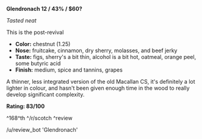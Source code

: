 **Glendronach 12 / 43% / $60?**

*Tasted neat*

This is the post-revival 

* **Color:** chestnut (1.25)
* **Nose:** fruitcake, cinnamon, dry sherry, molasses, and beef jerky
* **Taste:** figs, sherry's a bit thin, alcohol is a bit hot, oatmeal, orange peel, some butyric acid  
* **Finish:** medium, spice and tannins, grapes 

A thinner, less integrated version of the old Macallan CS, it's definitely a lot lighter in colour, and hasn't been given enough time in the wood to really develop significant complexity.

**Rating: 83/100**

^168^th ^/r/scotch ^review

/u/review_bot 'Glendronach'